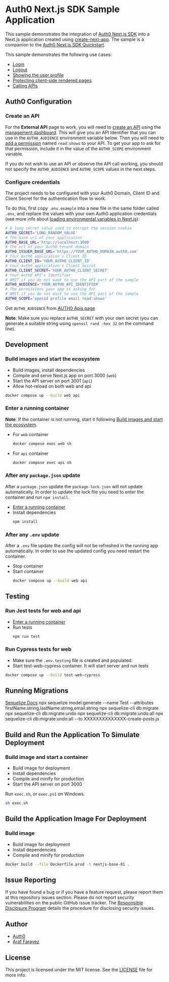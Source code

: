 # Auth0 Next.js SDK Sample Application

This sample demonstrates the integration of [Auth0 Next.js SDK](https://github.com/auth0/nextjs-auth0) into a Next.js application created using [create-next-app](https://nextjs.org/docs/api-reference/create-next-app). The sample is a companion to the [Auth0 Next.js SDK Quickstart](https://auth0.com/docs/quickstart/webapp/nextjs).

This sample demonstrates the following use cases:

- [Login](https://github.com/auth0-samples/auth0-nextjs-samples/blob/main/Sample-01/components/NavBar.jsx#L61-L67)
- [Logout](https://github.com/auth0-samples/auth0-nextjs-samples/blob/main/Sample-01/components/NavBar.jsx#L93-L95)
- [Showing the user profile](https://github.com/auth0-samples/auth0-nextjs-samples/blob/main/Sample-01/pages/profile.jsx)
- [Protecting client-side rendered pages](https://github.com/auth0-samples/auth0-nextjs-samples/blob/main/Sample-01/pages/profile.jsx#L43-L46)
- [Calling APIs](https://github.com/auth0-samples/auth0-nextjs-samples/blob/main/Sample-01/pages/external.jsx)


## Auth0 Configuration

### Create an API

For the **External API** page to work, you will need to [create an API](https://auth0.com/docs/authorization/apis) using the [management dashboard](https://manage.auth0.com/#/apis). This will give you an API Identifier that you can use in the `AUTH0_AUDIENCE` environment variable below. Then you will need to [add a permission](https://auth0.com/docs/get-started/dashboard/add-api-permissions) named `read:shows` to your API. To get your app to ask for that permission, include it in the value of the `AUTH0_SCOPE` environment variable.

If you do not wish to use an API or observe the API call working, you should not specify the `AUTH0_AUDIENCE` and `AUTH0_SCOPE` values in the next steps.

### Configure credentials

The project needs to be configured with your Auth0 Domain, Client ID and Client Secret for the authentication flow to work.

To do this, first copy `.env.example` into a new file in the same folder called `.env`, and replace the values with your own Auth0 application credentials (see more info about [loading environmental variables in Next.js](https://nextjs.org/docs/basic-features/environment-variables)):

```sh
# A long secret value used to encrypt the session cookie
AUTH0_SECRET='LONG_RANDOM_VALUE'
# The base url of your application
AUTH0_BASE_URL='http://localhost:3000'
# The url of your Auth0 tenant domain
AUTH0_ISSUER_BASE_URL='https://YOUR_AUTH0_DOMAIN.auth0.com'
# Your Auth0 application's Client ID
AUTH0_CLIENT_ID='YOUR_AUTH0_CLIENT_ID'
# Your Auth0 application's Client Secret
AUTH0_CLIENT_SECRET='YOUR_AUTH0_CLIENT_SECRET'
# Your Auth0 API's Identifier 
# OMIT if you do not want to use the API part of the sample
AUTH0_AUDIENCE='YOUR_AUTH0_API_IDENTIFIER'
# The permissions your app is asking for
# OMIT if you do not want to use the API part of the sample
AUTH0_SCOPE='openid profile email read:shows'
```

Get `AUTH0_AUDIENCE` from [AUTH0 Apis page](https://manage.auth0.com/?_gl=1*fk70dm*_gcl_au*Nzc5NzI3MzQzLjE3MDQ1NTk0OTM.*rollup_ga*NjgyNjM1MjQyLjE3MDQ1NTg2MDg.*rollup_ga_F1G3E656YZ*MTcwNDY5NzAxOS43LjEuMTcwNDY5ODE2MS42MC4wLjA.*_ga*NjgyNjM1MjQyLjE3MDQ1NTg2MDg.*_ga_QKMSDV5369*MTcwNDY5NzAyNi44LjEuMTcwNDY5ODMzNi42MC4wLjA.&_ga=2.39848290.1184183585.1704558609-682635242.1704558608#/apis)

**Note**: Make sure you replace `AUTH0_SECRET` with your own secret (you can generate a suitable string using `openssl rand -hex 32` on the command line).

## Development

### Build images and start the ecosystem

- Build images, install dependencies
- Compile and serve Next.js app on port 3000 (`web`)
- Start the API server on port 3001 (`api`)
- Allow hot-reload on both web and api

```bash
docker compose up --build web api
```

### Enter a running container

**Note**: If the container is not running, start it following [Build images and start the ecosystem](#build-images-and-start-the-ecosystem).

- For `web` container
    ```bash
    docker compose exec web sh
    ```
- For `api` container
    ```bash
    docker compose exec api sh
    ```

### After any `package.json` update

After a `package.json` update the `package-lock.json` will not update automatically. In order to update the lock file you need to enter the container and run `npm install`.

- [Enter a running container](#enter-a-running-container)
- Install dependencies
    ```bash
    npm install
    ```

### After any `.env` update

After a `.env` file update the config will not be refreshed in the running app automatically. In order to use the updated config you need restart the container.

- Stop container
- Start container
    ```bash
    docker compose up --build web api
    ```

## Testing

### Run Jest tests for web and api
- [Enter a running container](#enter-a-running-container)
- Run tests
    ```bash
    npm run test
    ```

### Run Cypress tests for web
- Make sure the `.env.testing` file is created and populated. 
- Start test-web-cypress container. It will start server and run tests
```bash
docker compose up --build test-web-cypress
```

## Running Migrations
[Sequelize Docs](https://sequelize.org/docs/v6/other-topics/migrations/#creating-the-first-model-and-migration)
npx sequelize model:generate --name Test --attributes firstName:string,lastName:string,email:string
npx sequelize-cli db:migrate
npx sequelize-cli db:migrate:undo
npx sequelize-cli db:migrate:undo:all
npx sequelize-cli db:migrate:undo:all --to XXXXXXXXXXXXXX-create-posts.js

## Build and Run the Application To Simulate Deployment

### Build image and start a container

- Build image for deployment
- Install dependencies
- Compile and minify for production
- Start the API server on port 3000

Run `exec.sh`, or `exec.ps1` on Windows.

```bash
sh exec.sh
```

## Build the Application Image For Deployment

### Build image
- Build image for deployment
- Install dependencies
- Compile and minify for production

```bash
docker build --file Dockerfile.prod -t nextjs-base-01 .
```

## Issue Reporting

If you have found a bug or if you have a feature request, please report them at this repository issues section. Please do not report security vulnerabilities on the public GitHub issue tracker. The [Responsible Disclosure Program](https://auth0.com/responsible-disclosure-policy) details the procedure for disclosing security issues.

## Author

- [Auth0](https://auth0.com)
- [Araf Farayez](https://github.com/farayez)

## License

This project is licensed under the MIT license. See the [LICENSE](./LICENSE) file for more info.

